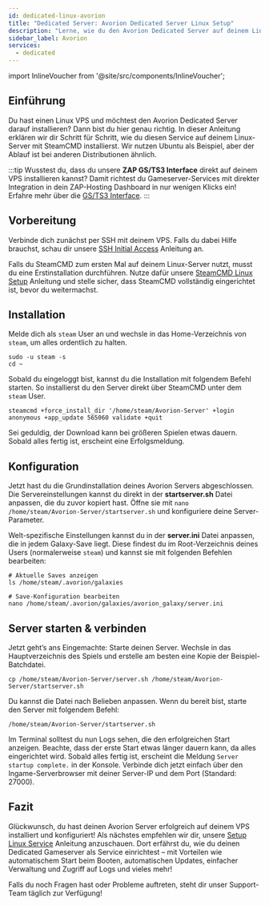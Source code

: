 ```yaml
---
id: dedicated-linux-avorion
title: "Dedicated Server: Avorion Dedicated Server Linux Setup"
description: "Lerne, wie du den Avorion Dedicated Server auf deinem Linux VPS installierst und konfigurierst für nahtloses Gameserver Hosting → Jetzt mehr erfahren"
sidebar_label: Avorion
services:
  - dedicated
---
```


import InlineVoucher from '@site/src/components/InlineVoucher';

## Einführung

Du hast einen Linux VPS und möchtest den Avorion Dedicated Server darauf installieren? Dann bist du hier genau richtig. In dieser Anleitung erklären wir dir Schritt für Schritt, wie du diesen Service auf deinem Linux-Server mit SteamCMD installierst. Wir nutzen Ubuntu als Beispiel, aber der Ablauf ist bei anderen Distributionen ähnlich.

:::tip
Wusstest du, dass du unsere **ZAP GS/TS3 Interface** direkt auf deinem VPS installieren kannst? Damit richtest du Gameserver-Services mit direkter Integration in dein ZAP-Hosting Dashboard in nur wenigen Klicks ein! Erfahre mehr über die [GS/TS3 Interface](dedicated-linux-gs-interface.md).
:::

<InlineVoucher />

## Vorbereitung

Verbinde dich zunächst per SSH mit deinem VPS. Falls du dabei Hilfe brauchst, schau dir unsere [SSH Initial Access](dedicated-linux-ssh.md) Anleitung an.

Falls du SteamCMD zum ersten Mal auf deinem Linux-Server nutzt, musst du eine Erstinstallation durchführen. Nutze dafür unsere [SteamCMD Linux Setup](dedicated-linux-steamcmd.md) Anleitung und stelle sicher, dass SteamCMD vollständig eingerichtet ist, bevor du weitermachst.

## Installation

Melde dich als `steam` User an und wechsle in das Home-Verzeichnis von `steam`, um alles ordentlich zu halten.
```
sudo -u steam -s
cd ~
```

Sobald du eingeloggt bist, kannst du die Installation mit folgendem Befehl starten. So installierst du den Server direkt über SteamCMD unter dem `steam` User.
```
steamcmd +force_install_dir '/home/steam/Avorion-Server' +login anonymous +app_update 565060 validate +quit
```

Sei geduldig, der Download kann bei größeren Spielen etwas dauern. Sobald alles fertig ist, erscheint eine Erfolgsmeldung.

## Konfiguration

Jetzt hast du die Grundinstallation deines Avorion Servers abgeschlossen. Die Servereinstellungen kannst du direkt in der **startserver.sh** Datei anpassen, die du zuvor kopiert hast. Öffne sie mit `nano /home/steam/Avorion-Server/startserver.sh` und konfiguriere deine Server-Parameter.

Welt-spezifische Einstellungen kannst du in der **server.ini** Datei anpassen, die in jedem Galaxy-Save liegt. Diese findest du im Root-Verzeichnis deines Users (normalerweise `steam`) und kannst sie mit folgenden Befehlen bearbeiten:
```
# Aktuelle Saves anzeigen
ls /home/steam/.avorion/galaxies

# Save-Konfiguration bearbeiten
nano /home/steam/.avorion/galaxies/avorion_galaxy/server.ini
```

## Server starten & verbinden

Jetzt geht’s ans Eingemachte: Starte deinen Server. Wechsle in das Hauptverzeichnis des Spiels und erstelle am besten eine Kopie der Beispiel-Batchdatei.
```
cp /home/steam/Avorion-Server/server.sh /home/steam/Avorion-Server/startserver.sh
```

Du kannst die Datei nach Belieben anpassen. Wenn du bereit bist, starte den Server mit folgendem Befehl:
```
/home/steam/Avorion-Server/startserver.sh
```

Im Terminal solltest du nun Logs sehen, die den erfolgreichen Start anzeigen. Beachte, dass der erste Start etwas länger dauern kann, da alles eingerichtet wird. Sobald alles fertig ist, erscheint die Meldung `Server startup complete.` in der Konsole. Verbinde dich jetzt einfach über den Ingame-Serverbrowser mit deiner Server-IP und dem Port (Standard: 27000).

## Fazit

Glückwunsch, du hast deinen Avorion Server erfolgreich auf deinem VPS installiert und konfiguriert! Als nächstes empfehlen wir dir, unsere [Setup Linux Service](dedicated-linux-create-gameservice.md) Anleitung anzuschauen. Dort erfährst du, wie du deinen Dedicated Gameserver als Service einrichtest – mit Vorteilen wie automatischem Start beim Booten, automatischen Updates, einfacher Verwaltung und Zugriff auf Logs und vieles mehr!

Falls du noch Fragen hast oder Probleme auftreten, steht dir unser Support-Team täglich zur Verfügung!

<InlineVoucher />